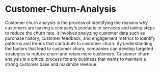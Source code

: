 # Customer-Churn-Analysis
Customer churn analysis is the process of identifying the reasons why customers are leaving a company's products or services and taking steps to reduce the churn rate. It involves analyzing customer data such as purchase history, customer feedback, and engagement metrics to identify patterns and trends that contribute to customer churn. By understanding the factors that lead to customer churn, companies can develop targeted strategies to reduce churn and retain more customers. Customer churn analysis is a critical process for any business that wants to maintain a strong customer base and maximize revenue.
